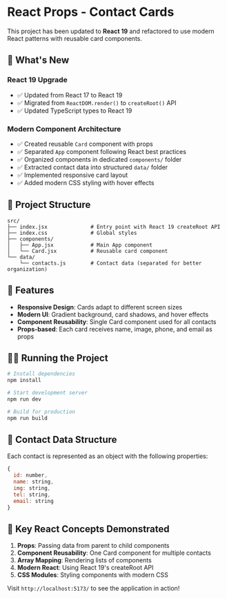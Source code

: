 # React Props - Contact Cards

This project has been updated to **React 19** and refactored to use modern React patterns with reusable card components.

## 🚀 What's New

### React 19 Upgrade
- ✅ Updated from React 17 to React 19
- ✅ Migrated from `ReactDOM.render()` to `createRoot()` API
- ✅ Updated TypeScript types to React 19

### Modern Component Architecture
- ✅ Created reusable `Card` component with props
- ✅ Separated `App` component following React best practices
- ✅ Organized components in dedicated `components/` folder
- ✅ Extracted contact data into structured `data/` folder
- ✅ Implemented responsive card layout
- ✅ Added modern CSS styling with hover effects

## 📁 Project Structure

```
src/
├── index.jsx              # Entry point with React 19 createRoot API
├── index.css              # Global styles
├── components/
│   ├── App.jsx            # Main App component
│   └── Card.jsx           # Reusable card component
└── data/
    └── contacts.js        # Contact data (separated for better organization)
```

## 🎨 Features

- **Responsive Design**: Cards adapt to different screen sizes
- **Modern UI**: Gradient background, card shadows, and hover effects
- **Component Reusability**: Single Card component used for all contacts
- **Props-based**: Each card receives name, image, phone, and email as props

## 🏃‍♂️ Running the Project

```bash
# Install dependencies
npm install

# Start development server
npm run dev

# Build for production
npm run build
```

## 📱 Contact Data Structure

Each contact is represented as an object with the following properties:

```javascript
{
  id: number,
  name: string,
  img: string,
  tel: string,
  email: string
}
```

## 🎯 Key React Concepts Demonstrated

1. **Props**: Passing data from parent to child components
2. **Component Reusability**: One Card component for multiple contacts
3. **Array Mapping**: Rendering lists of components
4. **Modern React**: Using React 19's createRoot API
5. **CSS Modules**: Styling components with modern CSS

Visit `http://localhost:5173/` to see the application in action! 